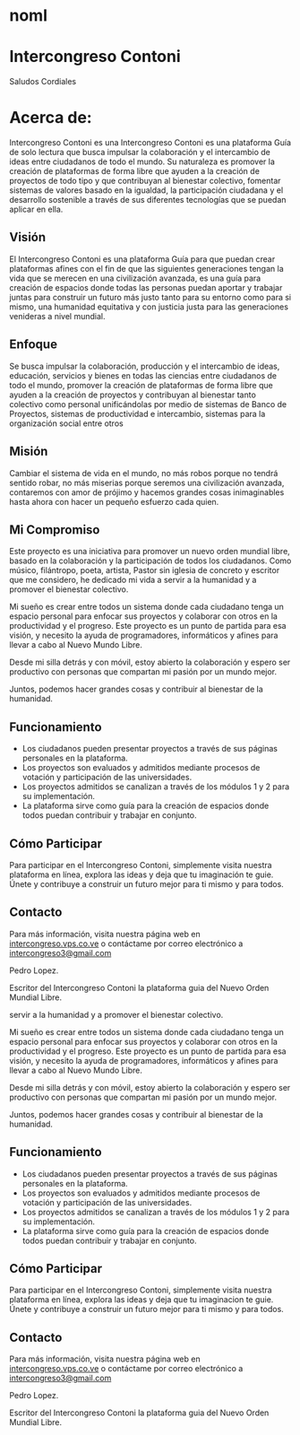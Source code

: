 # noml

# Intercongreso Contoni
Saludos Cordiales
# Acerca de:
Intercongreso Contoni es una Intercongreso Contoni es una plataforma Guía de solo lectura que busca impulsar la colaboración y el intercambio de ideas entre ciudadanos de todo el mundo. Su naturaleza es promover la creación de plataformas de forma libre que ayuden a la creación de proyectos de todo tipo y que contribuyan al bienestar colectivo, fomentar sistemas de valores basado en la igualdad, la participación ciudadana y el desarrollo sostenible a través de sus diferentes tecnologías que se puedan aplicar en ella.  

## Visión

El Intercongreso Contoni es una plataforma Guía para que puedan crear plataformas afines con el fin de que las siguientes generaciones tengan la vida que se merecen en una civilización avanzada, es una guía para creación de espacios donde todas las personas puedan aportar y trabajar juntas para construir un futuro más justo tanto para su entorno como para si mismo, una humanidad equitativa y con justicia justa para las generaciones venideras a nivel mundial.


## Enfoque

Se busca impulsar la colaboración, producción y el intercambio de ideas, educación, servicios y bienes en todas las ciencias entre ciudadanos de todo el mundo,  promover la creación de plataformas de forma libre que ayuden a la creación de proyectos y contribuyan al bienestar tanto colectivo como personal unificándolas por medio de sistemas de Banco de Proyectos, sistemas de productividad e intercambio, sistemas para la organización social entre otros   

## Misión

Cambiar el sistema de vida en el mundo, no más robos porque no tendrá sentido robar, no más miserias porque seremos una civilización avanzada, contaremos con amor de prójimo y hacemos grandes cosas inimaginables hasta ahora con hacer un pequeño esfuerzo cada quien.

## Mi Compromiso

Este proyecto es una iniciativa para promover un nuevo orden mundial libre, basado en la colaboración y la participación de todos los ciudadanos. Como músico, filántropo, poeta, artista, Pastor sin iglesia de concreto y escritor que me considero, he dedicado mi vida a servir a la humanidad y a promover el bienestar colectivo.

Mi sueño es crear entre todos un sistema donde cada ciudadano tenga un espacio personal para enfocar sus proyectos y colaborar con otros en la productividad y el progreso. Este proyecto es un punto de partida para esa visión, y necesito la ayuda de programadores, informáticos y afines para llevar a cabo al Nuevo Mundo Libre.

Desde mi silla detrás y con móvil, estoy abierto la colaboración y espero ser productivo con personas que compartan mi pasión por un mundo mejor.

Juntos, podemos hacer grandes cosas y contribuir al bienestar de la humanidad.


## Funcionamiento

- Los ciudadanos pueden presentar proyectos a través de sus páginas personales en la plataforma.
- Los proyectos son evaluados y admitidos mediante procesos de votación y participación de las universidades.
- Los proyectos admitidos se canalizan a través de los módulos 1 y 2 para su implementación.
- La plataforma sirve como guía para la creación de espacios donde todos puedan contribuir y trabajar en conjunto.


## Cómo Participar

Para participar en el Intercongreso Contoni, simplemente visita nuestra plataforma en línea, explora las ideas y deja que tu imaginación te guie. Únete y contribuye a construir un futuro mejor para ti mismo y para todos.

## Contacto

Para más información, visita nuestra página web en [intercongreso.vps.co.ve](https://intercongreso.vps.co.ve) o contáctame por correo electrónico a intercongreso3@gmail.com


Pedro Lopez.


Escritor del Intercongreso Contoni la plataforma guia del Nuevo Orden Mundial Libre.

servir a la humanidad y a promover el bienestar colectivo.

Mi sueño es crear entre todos un sistema donde cada ciudadano tenga un espacio personal para enfocar sus proyectos y colaborar con otros en la productividad y el progreso. Este proyecto es un punto de partida para esa visión, y necesito la ayuda de programadores, informáticos y afines para llevar a cabo al Nuevo Mundo Libre.

Desde mi silla detrás y con móvil, estoy abierto la colaboración y espero ser productivo con personas que compartan mi pasión por un mundo mejor.

Juntos, podemos hacer grandes cosas y contribuir al bienestar de la humanidad.


## Funcionamiento

- Los ciudadanos pueden presentar proyectos a través de sus páginas personales en la plataforma.
- Los proyectos son evaluados y admitidos mediante procesos de votación y participación de las universidades.
- Los proyectos admitidos se canalizan a través de los módulos 1 y 2 para su implementación.
- La plataforma sirve como guía para la creación de espacios donde todos puedan contribuir y trabajar en conjunto.


## Cómo Participar

Para participar en el Intercongreso Contoni, simplemente visita nuestra plataforma en línea, explora las ideas y deja que tu imaginacion te guie. Únete y contribuye a construir un futuro mejor para ti mismo y para todos.

## Contacto

Para más información, visita nuestra página web en [intercongreso.vps.co.ve](https://intercongreso.vps.co.ve) o contáctame por correo electrónico a intercongreso3@gmail.com


Pedro Lopez.


Escritor del Intercongreso Contoni la plataforma guia del Nuevo Orden Mundial Libre.
